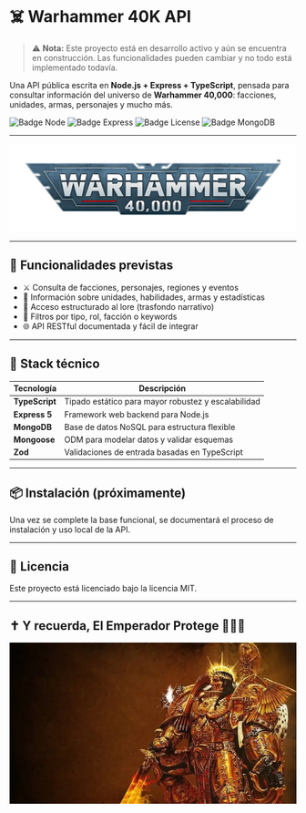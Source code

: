 # ☠️ Warhammer 40K API

> ⚠️ **Nota:** Este proyecto está en desarrollo activo y aún se encuentra en construcción. Las funcionalidades pueden cambiar y no todo está implementado todavía.

Una API pública escrita en **Node.js + Express + TypeScript**, pensada para consultar información del universo de **Warhammer 40,000**: facciones, unidades, armas, personajes y mucho más.

![Badge Node](https://img.shields.io/badge/Node.js-20.x-green?logo=node.js)
![Badge Express](https://img.shields.io/badge/Express-5.x-black?logo=express)
![Badge License](https://img.shields.io/badge/license-MIT-blue)
![Badge MongoDB](https://img.shields.io/badge/MongoDB-6.x-brightgreen?logo=mongodb)

---

![Logo](./docs/assets/warhammer-40k-logo.png)

---

## 🚀 Funcionalidades previstas

- ⚔️ Consulta de facciones, personajes, regiones y eventos
- 🔫 Información sobre unidades, habilidades, armas y estadísticas
- 📖 Acceso estructurado al lore (trasfondo narrativo)
- 🔎 Filtros por tipo, rol, facción o keywords
- 🌐 API RESTful documentada y fácil de integrar

---

## 🧪 Stack técnico

| Tecnología     | Descripción                                         |
| -------------- | --------------------------------------------------- |
| **TypeScript** | Tipado estático para mayor robustez y escalabilidad |
| **Express 5**  | Framework web backend para Node.js                  |
| **MongoDB**    | Base de datos NoSQL para estructura flexible        |
| **Mongoose**   | ODM para modelar datos y validar esquemas           |
| **Zod**        | Validaciones de entrada basadas en TypeScript       |

---

## 📦 Instalación (próximamente)

Una vez se complete la base funcional, se documentará el proceso de instalación y uso local de la API.

---

## 📄 Licencia

Este proyecto está licenciado bajo la licencia MIT.

---

## ✝️ Y recuerda, El Emperador Protege 🫡🫡🫡

![El Emperador de la Humanidad](./docs/assets/emperador-humanidad.png)
